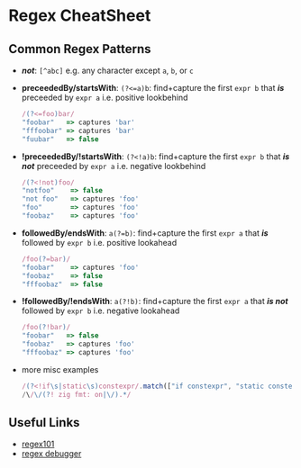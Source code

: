 # Regex CheatSheet

## Common Regex Patterns

- **_not_**: `[^abc]` e.g. any character except  `a`, `b`, or `c`

- **preceededBy/startsWith**: `(?<=a)b`: find+capture the first `expr b` that **_is_** preceeded by `expr a` i.e. positive lookbehind
  
  ```js
  /(?<=foo)bar/
  "foobar"   => captures 'bar'
  "fffoobar" => captures 'bar'
  "fuubar"   => false
  ```

- **!preceededBy/!startsWith**: `(?<!a)b`: find+capture the first `expr b` that **_is not_** preceeded by `expr a` i.e. negative lookbehind
  
  ```js
  /(?<!not)foo/
  "notfoo"    => false
  "not foo"   => captures 'foo'
  "foo"       => captures 'foo'
  "foobaz"    => captures 'foo'
  ```

- **followedBy/endsWith**: `a(?=b)`: find+capture the first `expr a` that **_is_** followed by `expr b` i.e. positive lookahead
  
  ```js
  /foo(?=bar)/
  "foobar"    => captures 'foo' 
  "foobaz"    => false
  "fffoobaz"  => false
  ```

- **!followedBy/!endsWith**: `a(?!b)`: find+capture the first `expr a` that **_is not_** followed by `expr b` i.e. negative lookahead
  
  ```js
  /foo(?!bar)/
  "foobar"   => false
  "foobaz"   => captures 'foo'
  "fffoobaz" => captures 'foo'
  ```

- more misc examples
  
  ```js
  /(?<!if\s|static\s)constexpr/.match(["if constexpr", "static constexpr", "constexpr"]) => ['constexpr','constexpr', false]
  /\/\/(?! zig fmt: on|\/).*/
  ```

## Useful  Links

- [regex101](https://regex101.com)
- [regex debugger](https://www.debuggex.com)
